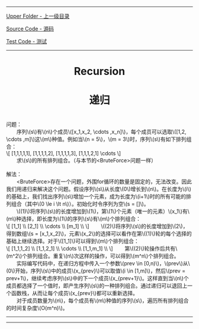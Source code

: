 <script type="text/javascript" async src="//cdn.bootcss.com/mathjax/2.7.0/MathJax.js?config=TeX-AMS-MML_HTMLorMML"></script>
<script type="text/javascript" async src="https://cdnjs.cloudflare.com/ajax/libs/mathjax/2.7.1/MathJax.js?config=TeX-MML-AM_CHTML"></script>


--------
[Upper Folder - 上一级目录](../)

[Source Code - 源码](https://github.com/zhaochenyou/Way-to-Algorithm/blob/master/src/Search/Recursion.hpp)

[Test Code - 测试](https://github.com/zhaochenyou/Way-to-Algorithm/blob/master/src/Search/Recursion.cpp)


--------

<div>
<h1 align="center">Recursion</h1>
<h1 align="center">递归</h1>
<br>
问题： <br>
&emsp;&emsp;序列\(s\)有\(n\)个成员\([x_1,x_2, \cdots ,x_n]\)，每个成员可以选取\([1,2, \cdots ,m]\)这\(m\)种值。例如当\(n = 5\)，\(m = 3\)时，序列\(s\)有如下排列组合： <br>
\[ [1,1,1,1,1], [1,1,1,1,2], [1,1,1,1,3], [1,1,1,2,1] \cdots \] <br>
&emsp;&emsp;求\(s\)的所有排列组合。（与本节的&lt;BruteForce&gt;问题一样） <br>
<br>
解法： <br>
&emsp;&emsp;&lt;BruteForce&gt;存在一个问题，外围for循环的数量是固定的，无法改变。因此我们用递归来解决这个问题。假设序列\(s\)从长度\(0\)增长到\(n\)。在长度为\(i\)的基础上，我们找出序列\(s\)增加一个元素，成为长度为\(i+1\)时的所有可能的排列组合（其中\(0 \le i \lt n\)）。初始化时令序列为空\(s = []\)。<br>
&emsp;&emsp;\((1)\)将序列\(s\)的长度增加到\(1\)，第\(1\)个元素（唯一的元素）\(x_1\)有\(m\)种选择，即长度为\(1\)的序列\(s\)有\(m\)个排列组合： <br>
\[
[1_1] \\
[2_1] \\
\cdots \\
[m_1] \\
\]
&emsp;&emsp;\((2)\)将序列\(s\)的长度增加到\(2\)，得到数组\(s = [x_1,x_2]\)，元素\(x_2\)的选择可以看作在第\((1)\)轮的每个选择的基础上继续选择。对于\([1_1]\)可以得到\(m\)个排列组合： <br>
\[
[1_1,1_2] \\
[1_1,2_1] \\
\cdots \\
[1_1,m_1] \\
\]
&emsp;&emsp;第\((2)\)轮操作后共有\(m^2\)个排列组合。重复\(n\)次这样的操作，可以得到\(m^n\)个排列组合。 <br>
&emsp;&emsp;实际编写代码中，在递归方程中传入一个参数\(prev \in [0,n)\)，\(prev\)从\(0\)开始，序列\(s\)中的成员\(x_{prev}\)可以取值\(i \in [1,m]\)，然后\(prev = prev+1\)，继续考虑序列\(s\)中的下一个成员\(x_{prev+1}\)。这样直到当\(n\)个成员都选择了一个值时，即产生序列\(s\)的一种排列组合。通过递归可以退回上一个函数栈，从而让每个成员\(x_{prev}\)都可以重新选择。 <br>
&emsp;&emsp;对于成员数量为\(n\)，每个成员有\(m\)种值的序列\(s\)，遍历所有排列组合的时间复杂度\(O(m^n)\)。 <br>
</div>


--------
--------
